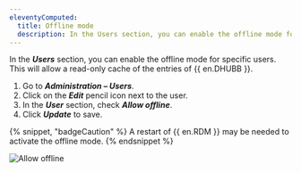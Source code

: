 ```yaml
---
eleventyComputed:
  title: Offline mode
  description: In the Users section, you can enable the offline mode for specific users. This will allow a read-only cache of the entries of {{ en.DHUBB }}.
---
```

In the ***Users*** section, you can enable the offline mode for specific users. This will allow a read-only cache of the entries of {{ en.DHUBB }}.

1. Go to ***Administration – Users***.
1. Click on the ***Edit*** pencil icon next to the user.
1. In the ***User*** section, check ***Allow offline***.
1. Click ***Update*** to save.

{% snippet, "badgeCaution" %}
A restart of {{ en.RDM }} may be needed to activate the offline mode.
{% endsnippet %}

![Allow offline](https://cdnweb.devolutions.net/docs/HUBB6008_2024_1.png)
